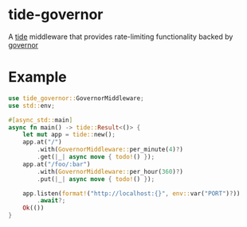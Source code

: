 # tide-governor

A [tide] middleware that provides rate-limiting functionality backed by [governor]

# Example
```rust
use tide_governor::GovernorMiddleware;
use std::env;

#[async_std::main]
async fn main() -> tide::Result<()> {
    let mut app = tide::new();
    app.at("/")
        .with(GovernorMiddleware::per_minute(4)?)
        .get(|_| async move { todo!() });
    app.at("/foo/:bar")
        .with(GovernorMiddleware::per_hour(360)?)
        .put(|_| async move { todo!() });

    app.listen(format!("http://localhost:{}", env::var("PORT")?))
        .await?;
    Ok(())
}
```

[tide]: https://github.com/http-rs/tide/
[governor]: https://github.com/antifuchs/governor
